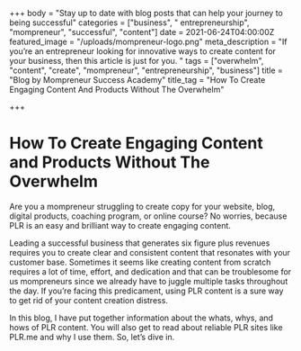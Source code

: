 +++
body = "Stay up to date with blog posts that can help your journey to being successful"
categories = ["business", " entrepreneurship", "mompreneur", "successful", "content"]
date = 2021-06-24T04:00:00Z
featured_image = "/uploads/mompreneur-logo.png"
meta_description = "If you’re an entrepreneur looking for innovative ways to create content for your business, then this article is just for you. "
tags = ["overwhelm", "content", "create", "mompreneur", "entrepreneurship", "business"]
title = "Blog by Mompreneur Success Academy"
title_tag = "How To Create Engaging Content And Products Without The Overwhelm"

+++
# **How To Create Engaging Content and Products Without The Overwhelm**

Are you a mompreneur struggling to create copy for your website, blog, digital products, coaching program, or online course? No worries, because PLR is an easy and brilliant way to create engaging content.

Leading a successful business that generates six figure plus revenues requires you to create clear and consistent content that resonates with your customer base. Sometimes it seems like creating content from scratch requires a lot of time, effort, and dedication and that can be troublesome for us mompreneurs since we already have to juggle multiple tasks throughout the day. If you’re facing this predicament, using PLR content is a sure way to get rid of your content creation distress.

In this blog, I have put together information about the whats, whys, and hows of PLR content. You will also get to read about reliable PLR sites like PLR.me and why I use them. So, let’s dive in.